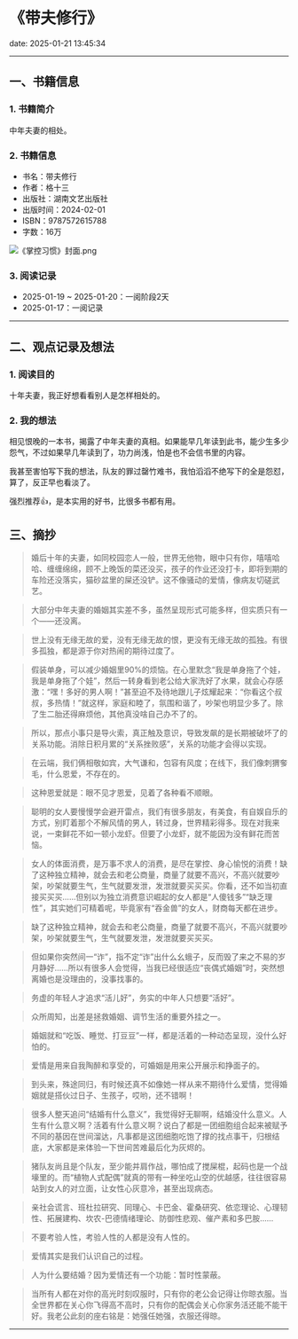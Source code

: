 # 《带夫修行》
date: 2025-01-21 13:45:34

---

## 一、书籍信息

### 1. 书籍简介

中年夫妻的相处。

### 2. 书籍信息

- 书名：带夫修行
- 作者：格十三
- 出版社：湖南文艺出版社
- 出版时间：2024-02-01
- ISBN：9787572615788
- 字数：16万

![《掌控习惯》封面.png](https://s21.ax1x.com/2025/01/21/pEAAttx.png)

### 3. 阅读记录

- 2025-01-19 ~ 2025-01-20：一阅阶段2天
- 2025-01-17：一阅记录

---

## 二、观点记录及想法

### 1. 阅读目的

十年夫妻，我正好想看看别人是怎样相处的。

### 2. 我的想法 

相见恨晚的一本书，揭露了中年夫妻的真相。如果能早几年读到此书，能少生多少怨气，不过如果早几年读到了，功力尚浅，怕是也不会信书里的内容。

我甚至害怕写下我的想法，队友的罪过罄竹难书，我怕滔滔不绝写下的全是怨怼，算了，反正早也看淡了。

强烈推荐👍，是本实用的好书，比很多书都有用。

## 三、摘抄


> 婚后十年的夫妻，如同校园恋人一般，世界无他物，眼中只有你，嘻嘻哈哈、缠缠绵绵，顾不上晚饭的菜还没买，孩子的作业还没打卡，即将到期的车险还没落实，猫砂盆里的屎还没铲。这不像骚动的爱情，像病友切磋武艺。

> 大部分中年夫妻的婚姻其实差不多，虽然呈现形式可能多样，但实质只有一个——还没离。

> 世上没有无缘无故的爱，没有无缘无故的恨，更没有无缘无故的孤独。有很多孤独，都是源于你对热闹的期待过度了。

> 假装单身，可以减少婚姻里90%的烦恼。在心里默念“我是单身拖了个娃，我是单身拖了个娃”，然后一转身看到老公给大家洗好了水果，就会心存感激：“嘿！多好的男人啊！”甚至迫不及待地跟儿子炫耀起来：“你看这个叔叔，多热情！”就这样，家庭和睦了，氛围和谐了，吵架也明显少多了。除了生二胎还得麻烦他，其他真没啥自己办不了的。

> 所以，那点小事只是导火索，真正触及意识，导致发飙的是长期被破坏了的关系功能。消除日积月累的“关系挫败感”，关系的功能才会得以实现。

> 在云端，我们俩相敬如宾，大气谦和，包容有风度；在线下，我们像刺猬奓毛，什么恩爱，不存在的。

> 这种恩爱就是：眼不见才恩爱，见着了各种看不顺眼。

> 聪明的女人要慢慢学会避开雷点，我们有很多朋友，有美食，有自娱自乐的方式，别盯着那个不解风情的男人，转过身，世界精彩得多。现在对我来说，一束鲜花不如一顿小龙虾。但要了小龙虾，就不能因为没有鲜花而苦恼。

> 女人的体面消费，是万事不求人的消费，是尽在掌控、身心愉悦的消费！缺了这种独立精神，就会去和老公商量，商量了就要不高兴，不高兴就要吵架，吵架就要生气，生气就要发泄，发泄就要买买买。你看，还不如当初直接买买买……但别以为独立消费意识崛起的女人都是“人傻钱多”“缺乏理性”，其实她们可精着呢，毕竟家有“吞金兽”的女人，财商每天都在进步。

> 缺了这种独立精神，就会去和老公商量，商量了就要不高兴，不高兴就要吵架，吵架就要生气，生气就要发泄，发泄就要买买买。

> 但如果你突然间一“诈”，指不定“诈”出什么幺蛾子，反而毁了来之不易的岁月静好……所以有很多人会觉得，当我已经很适应“丧偶式婚姻”时，突然想离婚也是没理由的，没事找事的。

> 务虚的年轻人才追求“活儿好”，务实的中年人只想要“活好”。

> 众所周知，出差是拯救婚姻、调节生活的重要外挂之一。

> 婚姻就和“吃饭、睡觉、打豆豆”一样，都是活着的一种动态呈现，没什么好怕的。

> 爱情是用来自我陶醉和享受的，可婚姻是用来公开展示和挣面子的。

> 到头来，殊途同归，有时候还真不如像她一样从来不期待什么爱情，觉得婚姻就是搭伙过日子、生孩子，哎哟，还不错啊！

> 很多人整天追问“结婚有什么意义”，我觉得好无聊啊，结婚没什么意义。人生有什么意义啊？活着有什么意义啊？说白了都是一团细胞组合起来被赋予不同的基因在世间溜达，凡事都是这团细胞吃饱了撑的找点事干，归根结底，大家都是来体验一下世间苦难最后化为灰烬的。

> 猪队友尚且是个队友，至少能并肩作战，哪怕成了搅屎棍，起码也是一个战壕里的。而“植物人式配偶”就真的带有一种坐吃山空的优越感，往往很容易站到女人的对立面，让女性心灰意冷，甚至出现病态。

> 亲社会谎言、班杜拉研究、同理心、卡巴金、霍桑研究、依恋理论、心理韧性、拓展建构、坎农-巴德情绪理论、防御性悲观、催产素和多巴胺……

> 不要考验人性，考验人性的人都是没有人性的。

> 爱情其实是我们认识自己的过程。

> 人为什么要结婚？因为爱情还有一个功能：暂时性蒙蔽。

> 当所有人都在对你的高光时刻叹服时，只有你的老公会记得让你晾衣服。当全世界都在关心你飞得高不高时，只有你的配偶会关心你家务活还能不能干好。我老公此刻的座右铭是：她强任她强，衣服还得晾。

---

